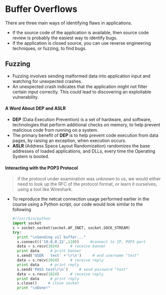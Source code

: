 # Buffer Overflows

There are three main ways of identifying flaws in applications.
  - If the source code of the application is available, then source code review is probably the easiest way to identify bugs.
  - If the application is closed source, you can use reverse engineering techniques, or fuzzing, to find bugs.

## Fuzzing

  - Fuzzing involves sending malformed data into application input and watching for unexpected crashes.
  - An unexpected crash indicates that the application might not filter certain input correctly. This could lead to discovering an exploitable vulnerability.

#### A Word About DEP and ASLR

  - __DEP__ (Data Execution Prevention) is a set of hardware, and software, technologies that perform additional checks on memory, to help prevent malicious code from running on a system.
  - The primary benefit of __DEP__ is to help prevent code execution from data pages, by raising an exception, when execution occurs.
  - __ASLR__ (Address Space Layout Randomization) randomizes the base addresses of loaded applications, and DLLs, every time the Operating System is booted.
#### Interacting with the POP3 Protocol

  > if the protocol under examination was unknown to us, we would either need to look up the RFC of the protocol format, or learn it ourselves, using a tool like Wireshark.

  - To reproduce the netcat connection usage performed earlier in the course using a Python script, our code would look similar to the following

    ```python
    #!/usr/bin/python
    import socket
    s = socket.socket(socket.AF_INET, socket.SOCK_STREAM)
    try:
      print "\nSending vil buffer..."
      s.connect(('10.0.0.22',110))     #connect to IP, POP3 port
      data = s.recv(1024)     # receive banner
      print data     # print banner
      s.send('USER   test' +'\r\n')     # end username "test"
      data = s.recv(1024)     # receive reply
      print data     # print reply
      s.send('PASS test\r\n')     # send password "test"
      data = s.recv(1024)     # receive reply
      print data     # print reply
      s.close()     # close socket
      print "\nDone!"
    ```
